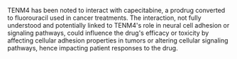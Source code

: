 TENM4 has been noted to interact with capecitabine, a prodrug converted to fluorouracil used in cancer treatments. The interaction, not fully understood and potentially linked to TENM4's role in neural cell adhesion or signaling pathways, could influence the drug's efficacy or toxicity by affecting cellular adhesion properties in tumors or altering cellular signaling pathways, hence impacting patient responses to the drug.